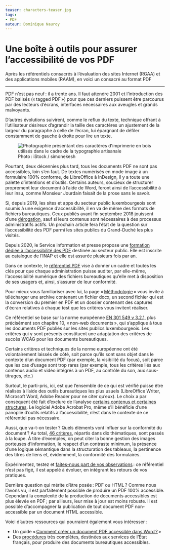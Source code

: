 ```yaml
---
teaser: characters-teaser.jpg
tags:
- PDF
auteur: Dominique Nauroy
---
```

<hgroup>
	<h1>Une boîte à outils pour assurer l’accessibilité de vos PDF</h1>
	<p>Après les référentiels consacrés à l’évaluation des sites Internet (RGAA) et des applications mobiles (RAAM), en voici un consacré au format PDF</p>
</hgroup>
<hr>
<div class="intro">
    <p>PDF n’est pas neuf&#8239;: il a trente ans. Il faut attendre 2001 et l’introduction des PDF balisés («&#8239;<span lang="en">tagged PDF</span>&#8239;») pour que ces derniers puissent être parcourus par des lecteurs d’écrans, interfaces nécessaires aux aveugles et grands malvoyants.</p>
</div>
<p>D’autres évolutions suivirent, comme le reflux du texte, technique offrant à l’utilisateur désireux d’agrandir la taille des caractères un ajustement de la largeur du paragraphe à celle de l’écran, lui épargnant de défiler constamment de gauche à droite pour lire un texte.</p>
<figure role="group" aria-label="Photo: iStock / simonekesh" class="pic">
    <img src="../../../../content/fr/news/img/characters.jpg" alt="Photographie présentant des caractères d'imprimerie en bois utilisés dans le cadre de la typographie artisanale">
    <figcaption>Photo&#8239;: iStock / simonekesh</figcaption>
</figure>
<p>Pourtant, deux décennies plus tard, tous les documents PDF ne sont pas accessibles, loin s’en faut. De textes numérisés en mode image à un formulaire 100% conforme, de LibreOffice à InDesign, il y a toute une palette d’intentions et d’outils. Certains auteurs, soucieux de structurer proprement leur document à l’aide de Word, feront ainsi de l’accessibilité à leur insu, comme Monsieur Jourdain faisait de la prose sans le savoir.</p>
<p>Si, depuis 2019, les sites et apps du secteur public luxembourgeois sont soumis à une exigence d’accessibilité, il en va de même des formats de fichiers bureautiques. Ceux publiés avant fin septembre 2018 jouissent d’une <a href="https://legilux.public.lu/eli/etat/leg/loi/2019/05/28/a373/jo">dérogation</a>, sauf si leurs contenus sont nécessaires à des processus administratifs actifs. Un prochain article fera l’état de la question sur l’accessibilité des PDF parmi les sites publics du Grand-Duché les plus visités.</p>
<p>Depuis 2020, le Service information et presse propose une <a href="https://fonction-publique.public.lu/fr/formation-developpement/catalogue-formations/secteur-etatique/04organisat/04-6-egalch/et_04-6-3-31.html">formation dédiée à l’accessibilité des PDF</a> destinée au secteur public. Elle est inscrite au catalogue de l’INAP et elle est assurée plusieurs fois par an.</p>
<p>Dans ce contexte, le <a href="../rapdf1/index.html">référentiel PDF</a> vise à donner un cadre et toutes les clés pour que chaque administration puisse auditer, par elle-même, l'accessibilité numérique des fichiers bureautiques qu’elle met à disposition de ses usagers et, ainsi, s’assurer de leur conformité.</p>
<p>Pour mieux vous familiariser avec lui, la page «&#8239;<a href="../rapdf1/methodologie.html">Méthodologie</a>&#8239;» vous invite à télécharger une archive contenant un fichier docx, un second fichier qui est la conversion du premier en PDF et un dossier contenant des captures d'écran relatives à chaque test que les critères vous invitent  réaliser.</p>
<p>Ce référentiel se base sur la norme européenne <a href="https://www.etsi.org/deliver/etsi_en/301500_301599/301549/03.02.01_60/en_301549v030201p.pdf">EN 301 549 v 3.2.1</a>, plus précisément son chapitre 10, «&#8239;non-web documents&#8239;», qui s’applique à tous les documents PDF publiés sur les sites publics luxembourgeois. Les critères qui y sont présents constituent une adaptation des critères de succès WCAG pour les documents bureautiques.</p>
<p>Certains critères et techniques de la norme européenne ont été volontairement laissés de côté, soit parce qu’ils sont sans objet dans le contexte d’un document PDF (par exemple, la visibilité du focus), soit parce que les cas d’usage sont trop rares (par exemple, tous les critères liés aux contenus audio et vidéo intégrés à un PDF, au contrôle du son, aux sous-titrages, etc.)</p>
<p>Surtout, le parti-pris, ici, est que l’ensemble de ce qui est vérifié puisse être réalisés à l’aide des outils bureautiques les plus usuels (LibreOffice Writer, Microsoft Word, Adobe Reader pour ne citer qu’eux). Le choix a par conséquent été fait d’exclure de l’analyse <a href="../rapdf1/referentiel-technique.html#type-de-contenus-non-conformes">certains contenus et certaines structures</a>. Le logiciel Adobe Acrobat Pro, même s’il bénéficie d’une panoplie d’outils relatifs à l’accessibilité, n’est dans le contexte de ce référentiel pas nécessaire.</p>
<p>Aussi, que va-t-on tester&#8239;? Quels éléments vont influer sur la conformité du document&#8239;? Au total, <a href="../rapdf1/referentiel-technique.html#topic-1">46 critères</a>, répartis dans dix thématiques, sont passés à la loupe. À titre d’exemples, on peut citer la bonne gestion des images porteuses d’information, le respect d’un contraste minimum, la présence d’une logique sémantique dans la structuration des tableaux, la pertinence des titres de liens et, évidemment, la conformité des formulaires.</p>
<p>Expérimentez, testez et <a href="../contact.html">faites-nous part de vos observations</a>&#8239;: ce référentiel n’est pas figé, il est appelé à évoluer, en intégrant les retours de vos pratiques.</p>
<p>Dernière question qui mérite d’être posée&#8239;: PDF ou HTML&#8239;? Comme nous l’avons vu, il est parfaitement possible de produire un PDF 100% accessible. Cependant la complexité de la production de documents accessibles est plus élevée en PDF&#8239;; par ailleurs, leur mise à jour est moins robuste. Il est possible d’accompagner la publication de tout document PDF non-accessible par un document HTML accessible.</p>
<p>Voici d’autres ressources qui pourraient également vous intéresser&#8239;:</p>
<ul>
<li>Un guide «&#8239;<a href="https://pointdevuesurlaville.org/creer-un-document-accessible-avec-word/">Comment créer un document PDF accessible dans Word&#8239;?</a>&#8239;»</li>
<li>Des <a href="https://disic.github.io/guides-documents_bureautiques_accessibles/html/">procédures</a> très complètes, destinées aux services de l’État français, pour produire des documents bureautiques accessibles.</li>
</ul>